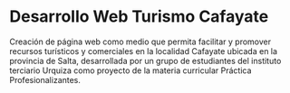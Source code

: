 Desarrollo Web Turismo Cafayate
========

Creación de página web como medio que permita facilitar y promover recursos
turísticos y comerciales en la localidad Cafayate ubicada en la provincia de Salta,
desarrollada por un grupo de estudiantes del instituto terciario Urquiza como proyecto
de la materia curricular Práctica Profesionalizantes.
